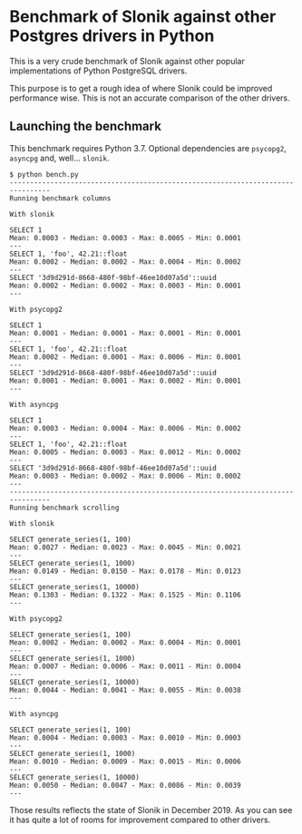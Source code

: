 # Benchmark of Slonik against other Postgres drivers in Python

This is a very crude benchmark of Slonik against other popular implementations
of Python PostgreSQL drivers.

This purpose is to get a rough idea of where Slonik could be improved
performance wise. This is not an accurate comparison of the other drivers.

## Launching the benchmark

This benchmark requires Python 3.7. Optional dependencies are `psycopg2`,
`asyncpg` and, well… `slonik`.

```
$ python bench.py
--------------------------------------------------------------------------------
Running benchmark columns

With slonik

SELECT 1
Mean: 0.0003 - Median: 0.0003 - Max: 0.0005 - Min: 0.0001
---
SELECT 1, 'foo', 42.21::float
Mean: 0.0002 - Median: 0.0002 - Max: 0.0004 - Min: 0.0002
---
SELECT '3d9d291d-8668-480f-98bf-46ee10d07a5d'::uuid
Mean: 0.0002 - Median: 0.0002 - Max: 0.0003 - Min: 0.0001
---

With psycopg2

SELECT 1
Mean: 0.0001 - Median: 0.0001 - Max: 0.0001 - Min: 0.0001
---
SELECT 1, 'foo', 42.21::float
Mean: 0.0002 - Median: 0.0001 - Max: 0.0006 - Min: 0.0001
---
SELECT '3d9d291d-8668-480f-98bf-46ee10d07a5d'::uuid
Mean: 0.0001 - Median: 0.0001 - Max: 0.0002 - Min: 0.0001
---

With asyncpg

SELECT 1
Mean: 0.0003 - Median: 0.0004 - Max: 0.0006 - Min: 0.0002
---
SELECT 1, 'foo', 42.21::float
Mean: 0.0005 - Median: 0.0003 - Max: 0.0012 - Min: 0.0002
---
SELECT '3d9d291d-8668-480f-98bf-46ee10d07a5d'::uuid
Mean: 0.0003 - Median: 0.0002 - Max: 0.0006 - Min: 0.0002
---
--------------------------------------------------------------------------------
Running benchmark scrolling

With slonik

SELECT generate_series(1, 100)
Mean: 0.0027 - Median: 0.0023 - Max: 0.0045 - Min: 0.0021
---
SELECT generate_series(1, 1000)
Mean: 0.0149 - Median: 0.0150 - Max: 0.0178 - Min: 0.0123
---
SELECT generate_series(1, 10000)
Mean: 0.1303 - Median: 0.1322 - Max: 0.1525 - Min: 0.1106
---

With psycopg2

SELECT generate_series(1, 100)
Mean: 0.0002 - Median: 0.0002 - Max: 0.0004 - Min: 0.0001
---
SELECT generate_series(1, 1000)
Mean: 0.0007 - Median: 0.0006 - Max: 0.0011 - Min: 0.0004
---
SELECT generate_series(1, 10000)
Mean: 0.0044 - Median: 0.0041 - Max: 0.0055 - Min: 0.0038
---

With asyncpg

SELECT generate_series(1, 100)
Mean: 0.0004 - Median: 0.0003 - Max: 0.0010 - Min: 0.0003
---
SELECT generate_series(1, 1000)
Mean: 0.0010 - Median: 0.0009 - Max: 0.0015 - Min: 0.0006
---
SELECT generate_series(1, 10000)
Mean: 0.0050 - Median: 0.0047 - Max: 0.0086 - Min: 0.0039
---
```

Those results reflects the state of Slonik in December 2019. As you can see
it has quite a lot of rooms for improvement compared to other drivers.
